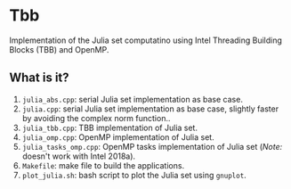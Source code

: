 # Tbb
Implementation of the Julia set computatino using Intel Threading Building Blocks (TBB) and
OpenMP.

## What is it?
1. `julia_abs.cpp`: serial Julia set implementation as base case.
1. `julia.cpp`: serial Julia set implementation as base case, slightly faster by avoiding
    the complex norm function..
1. `julia_tbb.cpp`: TBB implementation of Julia set.
1. `julia_omp.cpp`: OpenMP implementation of Julia set.
1. `julia_tasks_omp.cpp`: OpenMP tasks implementation of Julia set
    (*Note:* doesn't work with Intel 2018a).
1. `Makefile`: make file to build the applications.
1. `plot_julia.sh`: bash script to plot the Julia set using `gnuplot`.
